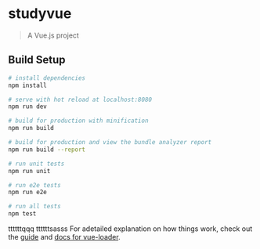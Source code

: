 # studyvue

> A Vue.js project

## Build Setup

``` bash
# install dependencies
npm install

# serve with hot reload at localhost:8080
npm run dev

# build for production with minification
npm run build

# build for production and view the bundle analyzer report
npm run build --report

# run unit tests
npm run unit

# run e2e tests
npm run e2e

# run all tests
npm test
```
ttttttqqq
ttttttsasss
For adetailed explanation on how things work, check out the [guide](http://vuejs-templates.github.io/webpack/) and [docs for vue-loader](http://vuejs.github.io/vue-loader).
